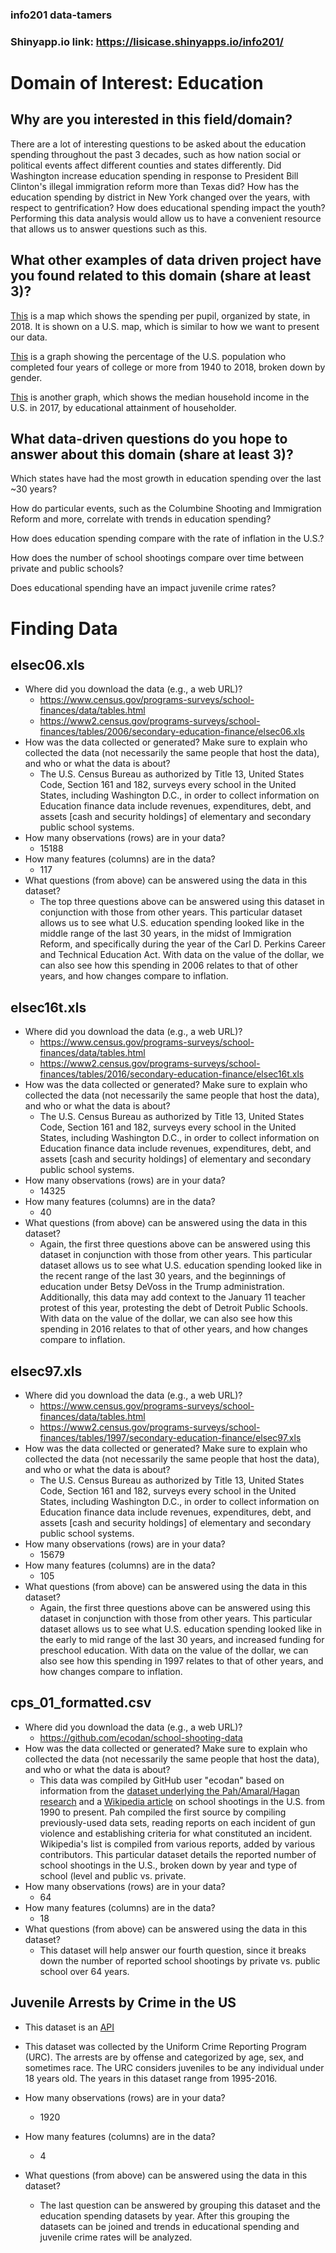 ### info201 data-tamers
### Shinyapp.io link: https://lisicase.shinyapps.io/info201/
# **Domain of Interest: Education**
## Why are you interested in this field/domain?
There are a lot of interesting questions to be asked about the education spending
throughout the past 3 decades, such as how nation social or political events
affect different counties and states differently. Did Washington increase
education spending in response to President Bill Clinton's illegal immigration
reform more than Texas did? How has the education spending by district in New
York changed over the years, with respect to gentrification? How does educational spending impact the youth? Performing this
data analysis would allow us to have a convenient resource that allows us to
answer questions such as this.

## What other examples of data driven project have you found related to this domain (share at least 3)?

[This](https://www.edweek.org/ew/collections/quality-counts-2018-state-finance/map-per-pupil-spending-state-by-state.html) is a map which shows the spending per pupil, organized by state, in 2018. It
is shown on a U.S. map, which is similar to how we want to present our data.

[This](https://www.statista.com/statistics/184272/educational-attainment-of-college-diploma-or-higher-by-gender/) is a graph showing the percentage of the U.S. population who completed four years of college or more from 1940 to 2018, broken down by gender.

[This](https://www.statista.com/statistics/233301/median-household-income-in-the-united-states-by-education/) is another graph, which shows the median household income in the U.S. in 2017, by educational attainment of householder.


## What data-driven questions do you hope to answer about this domain (share at least 3)?
Which states have had the most growth in education spending over the last ~30 years?

How do particular events, such as the Columbine Shooting and Immigration Reform and more, correlate with trends in education spending?

How does education spending compare with the rate of inflation in the U.S.?

How does the number of school shootings compare over time between private and public schools?

Does educational spending have an impact juvenile crime rates?

# **Finding Data**
## elsec06.xls
- Where did you download the data (e.g., a web URL)?
  - https://www.census.gov/programs-surveys/school-finances/data/tables.html
  - https://www2.census.gov/programs-surveys/school-finances/tables/2006/secondary-education-finance/elsec06.xls
- How was the data collected or generated? Make sure to explain who collected the data (not necessarily the same people that host the data), and who or what the data is about?
  - The U.S. Census Bureau as authorized by Title 13, United States Code, Section 161 and 182,
  surveys every school in the United States, including Washington D.C., in order to collect
  information on Education finance data include revenues, expenditures, debt, and assets [cash and security holdings] of elementary and secondary public school systems.
- How many observations (rows) are in your data?
  - 15188
- How many features (columns) are in the data?
  - 117
- What questions (from above) can be answered using the data in this dataset?
  - The top three questions above can be answered using this dataset in conjunction with those from other years. This particular dataset allows us to see what U.S. education spending looked like in the middle range of the last 30 years, in the midst of Immigration Reform, and specifically during the year of the Carl D. Perkins Career and Technical Education Act. With data on the value of the dollar, we can also see how this spending in 2006 relates to that of other years, and how changes compare to inflation.

## elsec16t.xls
- Where did you download the data (e.g., a web URL)?
  - https://www.census.gov/programs-surveys/school-finances/data/tables.html
  - https://www2.census.gov/programs-surveys/school-finances/tables/2016/secondary-education-finance/elsec16t.xls
- How was the data collected or generated? Make sure to explain who collected the data (not necessarily the same people that host the data), and who or what the data is about?
  - The U.S. Census Bureau as authorized by Title 13, United States Code, Section 161 and 182,
  surveys every school in the United States, including Washington D.C., in order to collect
  information on Education finance data include revenues, expenditures, debt, and assets [cash and security holdings] of elementary and secondary public school systems.
- How many observations (rows) are in your data?
  - 14325
- How many features (columns) are in the data?
  - 40
- What questions (from above) can be answered using the data in this dataset?
  - Again, the first three questions above can be answered using this dataset in conjunction with those from other years. This particular dataset allows us to see what U.S. education spending looked like in the recent range of the last 30 years, and the beginnings of education under Betsy DeVoss in the Trump administration. Additionally, this data may add context to the January 11 teacher protest of this year, protesting the debt of Detroit Public Schools. With data on the value of the dollar, we can also see how this spending in 2016 relates to that of other years, and how changes compare to inflation.

## elsec97.xls
- Where did you download the data (e.g., a web URL)?
  - https://www.census.gov/programs-surveys/school-finances/data/tables.html
  - https://www2.census.gov/programs-surveys/school-finances/tables/1997/secondary-education-finance/elsec97.xls
- How was the data collected or generated? Make sure to explain who collected the data (not necessarily the same people that host the data), and who or what the data is about?
  - The U.S. Census Bureau as authorized by Title 13, United States Code, Section 161 and 182,
  surveys every school in the United States, including Washington D.C., in order to collect
  information on Education finance data include revenues, expenditures, debt, and assets [cash and security holdings] of elementary and secondary public school systems.
- How many observations (rows) are in your data?
  - 15679
- How many features (columns) are in the data?
  - 105
- What questions (from above) can be answered using the data in this dataset?
  - Again, the first three questions above can be answered using this dataset in conjunction with those from other years. This particular dataset allows us to see what U.S. education spending looked like in the early to mid range of the last 30 years, and increased funding for preschool education. With data on the value of the dollar, we can also see how this spending in 1997 relates to that of other years, and how changes compare to inflation.

## cps_01_formatted.csv
- Where did you download the data (e.g., a web URL)?
  - https://github.com/ecodan/school-shooting-data
- How was the data collected or generated? Make sure to explain who collected the data (not necessarily the same people that host the data), and who or what the data is about?
  - This data was compiled by GitHub user "ecodan" based on information from the [dataset underlying the Pah/Amaral/Hagan research](https://news.northwestern.edu/stories/2017/01/shootings-us-schools-link-unemployment) and a [Wikipedia article](https://en.wikipedia.org/wiki/School_shootings_in_the_United_States) on school shootings in the U.S. from 1990 to present. Pah compiled the first source by compiling previously-used data sets, reading reports on each incident of gun violence and establishing criteria for what constituted an incident. Wikipedia's list is compiled from various reports, added by various contributors. This particular dataset details the reported number of school shootings in the U.S., broken down by year and type of school (level and public vs. private.
- How many observations (rows) are in your data?
  - 64
- How many features (columns) are in the data?
  - 18
- What questions (from above) can be answered using the data in this dataset?
  - This dataset will help answer our fourth question, since it breaks down the number of reported school shootings by private vs. public school over 64 years.

## Juvenile Arrests by Crime in the US

  - This dataset is an [API](https://public.opendatasoft.com/explore/dataset/juvenile-arrests-by-crime-in-the-us/table/?dataChart=eyJxdWVyaWVzIjpbeyJjaGFydHMiOlt7InR5cGUiOiJjb2x1bW4iLCJmdW5jIjoiQVZHIiwieUF4aXMiOiJjb3VudCIsInNjaWVudGlmaWNEaXNwbGF5Ijp0cnVlLCJjb2xvciI6IiMyQzNGNTYifV0sInhBeGlzIjoieWVhciIsIm1heHBvaW50cyI6NTAsInNvcnQiOiIiLCJjb25maWciOnsiZGF0YXNldCI6Imp1dmVuaWxlLWFycmVzdHMtYnktY3JpbWUtaW4tdGhlLXVzIiwib3B0aW9ucyI6e319fV0sInRpbWVzY2FsZSI6IiIsImRpc3BsYXlMZWdlbmQiOnRydWUsImFsaWduTW9udGgiOnRydWV9)

  - This dataset was collected by the Uniform Crime Reporting Program (URC). The arrests are by offense and categorized by age, sex, and sometimes race. The URC considers juveniles to be any individual under 18 years old. The years in this dataset range from 1995-2016.
  - How many observations (rows) are in your data?
    - 1920
  - How many features (columns) are in the data?
    - 4
  - What questions (from above) can be answered using the data in this dataset?
    - The last question can be answered by grouping this dataset and the education spending datasets by year. After this grouping the datasets can be joined and trends in educational spending and juvenile crime rates will be analyzed.    
